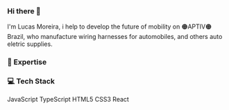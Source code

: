 ### Hi there 👋
I'm Lucas Moreira, i help to develop the future of mobility on 🟠APTIV🟠 Brazil, who manufacture wiring harnesses for automobiles, and others auto eletric supplies.

### 🚀 Expertise

### 💻 Tech Stack
JavaScript TypeScript HTML5 CSS3 React

<!--
**LucasSNM/LucasSNM** is a ✨ _special_ ✨ repository because its `README.md` (this file) appears on your GitHub profile.

Here are some ideas to get you started:

- 🔭 I’m currently working on ...
- 🌱 I’m currently learning ...
- 👯 I’m looking to collaborate on ...
- 🤔 I’m looking for help with ...
- 💬 Ask me about ...
- 📫 How to reach me: ...
- 😄 Pronouns: ...
- ⚡ Fun fact: ...
-->

